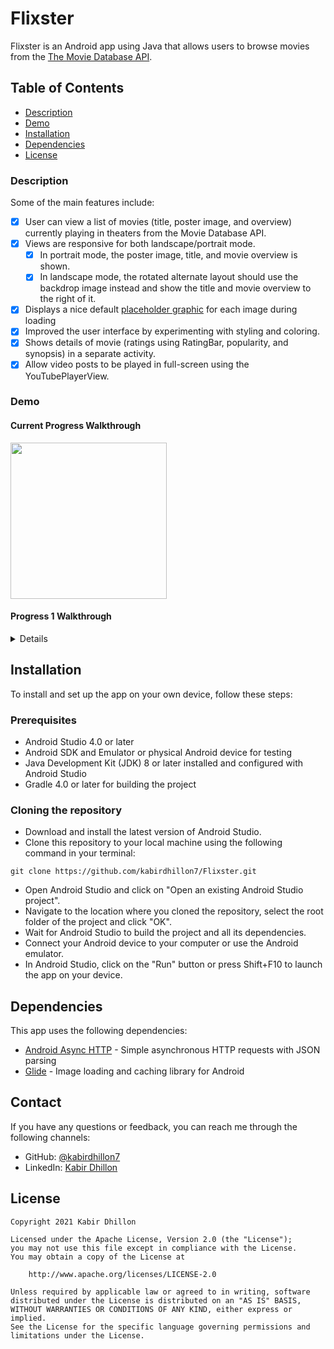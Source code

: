 # Flixster
Flixster is an Android app using Java that allows users to browse movies from the [The Movie Database API](http://docs.themoviedb.apiary.io/#).

## Table of Contents
- [Description](#description)
- [Demo](#demo)
- [Installation](#installation)
- [Dependencies](#dependencies)
- [License](#license)

### Description
Some of the main features include:
- [x] User can view a list of movies (title, poster image, and overview) currently playing in theaters from the Movie Database API.
- [x] Views are responsive for both landscape/portrait mode.
  - [x] In portrait mode, the poster image, title, and movie overview is shown.
  - [x] In landscape mode, the rotated alternate layout should use the backdrop image instead and show the title and movie overview to the right of it.
- [x] Displays a nice default [placeholder graphic](https://guides.codepath.org/android/Displaying-Images-with-the-Glide-Library#advanced-usage) for each image during loading
- [x] Improved the user interface by experimenting with styling and coloring.
- [x] Shows details of movie (ratings using RatingBar, popularity, and synopsis) in a separate activity.
- [x] Allow video posts to be played in full-screen using the YouTubePlayerView.

### Demo
#### Current Progress Walkthrough

<img src="https://github.com/kabirdhillon7/Flixster/blob/master/Walkthrough%202.gif" width=250><br>

#### Progress 1 Walkthrough
<details>
  <img src="https://github.com/kabirdhillon7/Flixster/blob/master/Walkthrough.gif" width=250><br>
</details>

## Installation

To install and set up the app on your own device, follow these steps:

### Prerequisites
- Android Studio 4.0 or later
- Android SDK and Emulator or physical Android device for testing
- Java Development Kit (JDK) 8 or later installed and configured with Android Studio
- Gradle 4.0 or later for building the project

### Cloning the repository

- Download and install the latest version of Android Studio.
- Clone this repository to your local machine using the following command in your terminal:
```
git clone https://github.com/kabirdhillon7/Flixster.git
```
- Open Android Studio and click on "Open an existing Android Studio project".
- Navigate to the location where you cloned the repository, select the root folder of the project and click "OK".
- Wait for Android Studio to build the project and all its dependencies.
- Connect your Android device to your computer or use the Android emulator.
- In Android Studio, click on the "Run" button or press Shift+F10 to launch the app on your device.

## Dependencies

This app uses the following dependencies:

- [Android Async HTTP](https://github.com/codepath/CPAsyncHttpClient) - Simple asynchronous HTTP requests with JSON parsing
- [Glide](https://github.com/bumptech/glide) - Image loading and caching library for Android

## Contact

If you have any questions or feedback, you can reach me through the following channels:

- GitHub: [@kabirdhillon7](https://github.com/kabirdhillon7)
- LinkedIn: [Kabir Dhillon](https://www.linkedin.com/in/kabirdhillon/)

## License

    Copyright 2021 Kabir Dhillon

    Licensed under the Apache License, Version 2.0 (the "License");
    you may not use this file except in compliance with the License.
    You may obtain a copy of the License at

        http://www.apache.org/licenses/LICENSE-2.0

    Unless required by applicable law or agreed to in writing, software
    distributed under the License is distributed on an "AS IS" BASIS,
    WITHOUT WARRANTIES OR CONDITIONS OF ANY KIND, either express or implied.
    See the License for the specific language governing permissions and
    limitations under the License.

